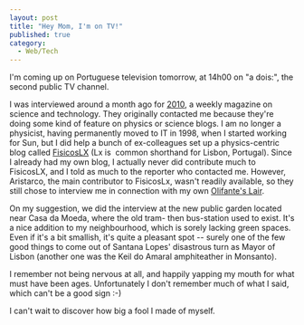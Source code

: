 ```yaml
---
layout: post
title: "Hey Mom, I'm on TV!"
published: true
category:
  - Web/Tech
---
```


I'm coming up on Portuguese television tomorrow, at 14h00 on "a dois:",
the second public TV channel.

I was interviewed around a month ago for [2010], a weekly magazine on
science and technology. They originally contacted me because they're
doing some kind of feature on physics or science blogs. I am no longer a
physicist, having permanently moved to IT in 1998, when I started
working for Sun, but I did help a bunch of ex-colleagues set up a
physics-centric blog called [FisicosLX] (Lx is  common shorthand for
Lisbon, Portugal). Since I already had my own blog, I actually never did
contribute much to FisicosLX, and I told as much to the reporter who
contacted me. However, Aristarco, the main contributor to FisicosLx,
wasn't readily available, so they still chose to interview me in
connection with my own [Olifante's Lair].

On my suggestion, we did the interview at the new public garden located
near Casa da Moeda, where the old tram- then bus-station used to exist.
It's a nice addition to my neighbourhood, which is sorely lacking green
spaces. Even if it's a bit smallish, it's quite a pleasant spot --
surely one of the few good things to come out of Santana Lopes'
disastrous turn as Mayor of Lisbon (another one was the Keil do Amaral
amphiteather in Monsanto).

I remember not being nervous at all, and happily yapping my mouth for
what must have been ages. Unfortunately I don't remember much of what I
said, which can't be a good sign :-)

I can't wait to discover how big a fool I made of myself.

  [2010]: http://www.2010.pt/
  [FisicosLX]: http://fisicoslx.blogspot.com/
  [Olifante's Lair]: http://olifante.blogs.com/
